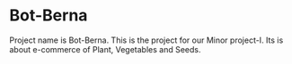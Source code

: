 # Bot-Berna
Project name is Bot-Berna. This is the project for our Minor project-I. Its is about e-commerce of Plant, Vegetables and Seeds.

